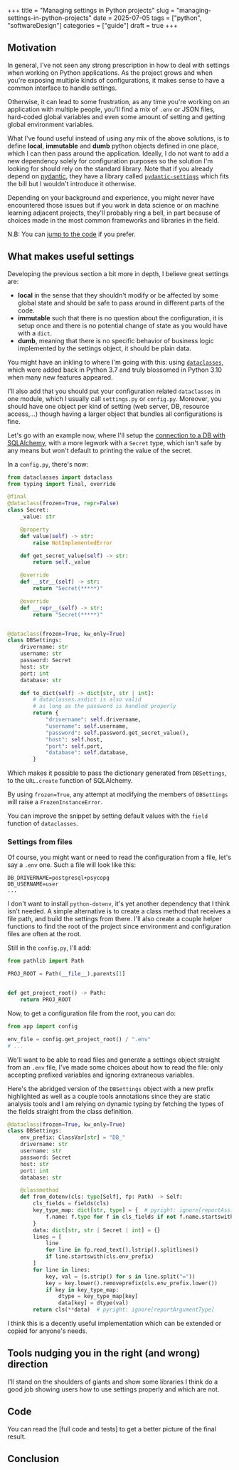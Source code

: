 +++
title = "Managing settings in Python projects"
slug = "managing-settings-in-python-projects"
date = 2025-07-05
tags = ["python", "softwareDesign"]
categories = ["guide"]
draft = true
+++

## Motivation

In general, I've not seen any strong prescription in how to deal with settings when
working on Python applications. As the project grows and when you're exposing multiple
kinds of configurations, it makes sense to have a common interface to handle settings.

Otherwise, it can lead to some frustration, as any time you're working on an application
with multiple people, you'll find a mix of `.env` or JSON files, hard-coded global
variables and even some amount of setting and getting global environment variables.

What I've found useful instead of using any mix of the above solutions, is to define
**local**, **immutable** and **dumb** python objects defined in one place, which I can
then pass around the application. Ideally, I do not want to add a new dependency solely
for configuration purposes so the solution I'm looking for should rely on the standard
library. Note that if you already depend on
[pydantic](https://docs.pydantic.dev/latest/), they have a library called
[`pydantic-settings`](https://docs.pydantic.dev/latest/concepts/pydantic_settings/)
which fits the bill but I wouldn't introduce it otherwise.

Depending on your background and experience, you might never have encountered
those issues but if you work in data science or on machine learning adjacent
projects, they'll probably ring a bell, in part because of choices made in the
most common frameworks and libraries in the field.

N.B: You can [jump to the code](#code) if you prefer.

## What makes useful settings

Developing the previous section a bit more in depth, I believe great settings are:

- **local** in the sense that they shouldn't modify or be affected by some global state
  and should be safe to pass around in different parts of the code.
- **immutable** such that there is no question about the configuration, it is setup
  once and there is no potential change of state as you would have with a `dict`.
- **dumb**, meaning that there is no specific behavior of business logic implemented
  by the settings object, it should be plain data.

You might have an inkling to where I'm going with this: using
[`dataclasses`](https://docs.python.org/3/library/dataclasses.html), which were added
back in Python 3.7 and truly blossomed in Python 3.10 when many new features appeared.

I'll also add that you should put your configuration related `dataclasses` in one module,
which I usually call `settings.py` or `config.py`. Moreover, you should have one object
per kind of setting (web server, DB, resource access,…) though having a larger object
that bundles all configurations is fine.

Let's go with an example now, where I'll setup the [connection to a DB with
SQLAlchemy](https://docs.sqlalchemy.org/en/20/core/engines.html#engine-configuration),
with a more legwork with a `Secret` type, which isn't safe by any means but
won't default to printing the value of the secret.

In a `config.py`, there's now:

```python
from dataclasses import dataclass
from typing import final, override

@final
@dataclass(frozen=True, repr=False)
class Secret:
    _value: str

    @property
    def value(self) -> str:
        raise NotImplementedError

    def get_secret_value(self) -> str:
        return self._value

    @override
    def __str__(self) -> str:
        return "Secret(*****)"

    @override
    def __repr__(self) -> str:
        return "Secret(*****)"


@dataclass(frozen=True, kw_only=True)
class DBSettings:
    drivername: str
    username: str
    password: Secret
    host: str
    port: int
    database: str

    def to_dict(self) -> dict[str, str | int]:
        # dataclasses.asdict is also valid
        # as long as the password is handled properly
        return {
            "drivername": self.drivername,
            "username": self.username,
            "password": self.password.get_secret_value(),
            "host": self.host,
            "port": self.port,
            "database": self.database,
        }
```

Which makes it possible to pass the dictionary generated from `DBSettings`, to
the `URL.create` function of SQLAlchemy.

By using `frozen=True`, any attempt at modifying the members of `DBSettings`
will raise a `FrozenInstanceError`.

You can improve the snippet by setting default values with the `field` function
of `dataclasses`.

### Settings from files

Of course, you might want or need to read the configuration from a file, let's
say a `.env` one. Such a file will look like this:

```
DB_DRIVERNAME=postgresql+psycopg
DB_USERNAME=user
...
```

I don't want to install `python-dotenv`, it's yet another dependency that I
think isn't needed. A simple alternative is to create a class method that
receives a file path, and build the settings from there. I'll also create a
couple helper functions to find the root of the project since environment and
configuration files are often at the root.

Still in the `config.py`, I'll add:

```python
from pathlib import Path

PROJ_ROOT = Path(__file__).parents[1]


def get_project_root() -> Path:
    return PROJ_ROOT
```

Now, to get a configuration file from the root, you can do:

```python
from app import config

env_file = config.get_project_root() / ".env"
# ...
```

We'll want to be able to read files and generate a settings object straight from an
`.env` file, I've made some choices about how to read the file: only accepting prefixed
variables and ignoring extraneous variables.

Here's the abridged version of the `DBSettings` object with a new prefix highlighted
as well as a couple tools annotations since they are static analysis tools and I am
relying on dynamic typing by fetching the types of the fields straight from the class
definition.

```python
@dataclass(frozen=True, kw_only=True)
class DBSettings:
    env_prefix: ClassVar[str] = "DB_"
    drivername: str
    username: str
    password: Secret
    host: str
    port: int
    database: str

    @classmethod
    def from_dotenv(cls: type[Self], fp: Path) -> Self:
        cls_fields = fields(cls)
        key_type_map: dict[str, type] = {  # pyright: ignore[reportAssignmentType]
            f.name: f.type for f in cls_fields if not f.name.startswith("_")
        }
        data: dict[str, str | Secret | int] = {}
        lines = [
            line
            for line in fp.read_text().lstrip().splitlines()
            if line.startswith(cls.env_prefix)
        ]
        for line in lines:
            key, val = (s.strip() for s in line.split("="))
            key = key.lower().removeprefix(cls.env_prefix.lower())
            if key in key_type_map:
                dtype = key_type_map[key]
                data[key] = dtype(val)
        return cls(**data)  # pyright: ignore[reportArgumentType]
```

I think this is a decently useful implementation which can be extended or copied
for anyone's needs.

## Tools nudging you in the right (and wrong) direction

I'll stand on the shoulders of giants and show some libraries I think do a good job
showing users how to use settings properly and which are not.

## Code

You can read the [full code and tests] to get a better picture of the final result.

## Conclusion
